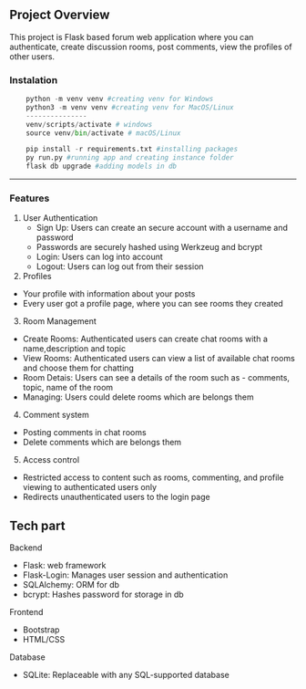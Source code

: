 Project Overview
----------------------
This project is Flask based forum web application where you can authenticate, create discussion rooms, post comments, view the profiles of other users.  

### Instalation
  ```python 
      python -m venv venv #creating venv for Windows
      python3 -m venv venv #creating venv for MacOS/Linux
      ---------------
      venv/scripts/activate # windows
      source venv/bin/activate # macOS/Linux

      pip install -r requirements.txt #installing packages
      py run.py #running app and creating instance folder
      flask db upgrade #adding models in db
  ```
  
    
----------------------


### Features

1. User Authentication
   - Sign Up: Users can create an secure account with a username and password
    - Passwords are securely hashed using Werkzeug and bcrypt
   - Login: Users can log into account
   - Logout: Users can log out from their session
2. Profiles
  - Your profile with information about your posts
  - Every user got a profile page, where you can see rooms they created
  
3. Room Management
  - Create Rooms: Authenticated users can create chat rooms with a name,description       and topic
  - View Rooms: Authenticated users can view a list of available chat rooms and choose them for chatting
  - Room Detais: Users can see a details of the room such as - comments, topic, name of the room
  -   Managing: Users could delete rooms which are belongs them
  
4.  Comment system
  - Posting comments in chat rooms
  - Delete comments which are belongs them
5. Access control
  - Restricted access to content such as rooms, commenting, and profile viewing to authenticated users only
  - Redirects unauthenticated users to the login page
  
Tech part
----------------------
Backend

- Flask: web framework
- Flask-Login: Manages user session and authentication
- SQLAlchemy: ORM for db
- bcrypt: Hashes password for storage in db

Frontend

- Bootstrap
- HTML/CSS

Database

- SQLite: Replaceable with any SQL-supported database
